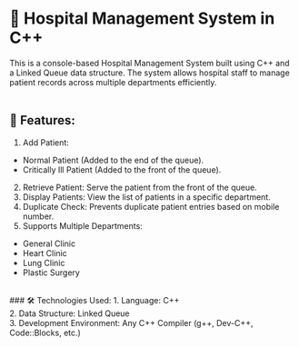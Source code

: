 # 🏥 Hospital Management System in C++ <br>
This is a console-based Hospital Management System built using C++ and a Linked Queue data structure. The system allows hospital staff to manage patient records across multiple departments efficiently. <br>
<br>
## 🚀 Features:
1. Add Patient:
  - Normal Patient (Added to the end of the queue).<br>
  - Critically Ill Patient (Added to the front of the queue).<br>
2. Retrieve Patient: Serve the patient from the front of the queue.<br>
3. Display Patients: View the list of patients in a specific department.<br>
4. Duplicate Check: Prevents duplicate patient entries based on mobile number.<br>
5. Supports Multiple Departments:
  - General Clinic <br>
  - Heart Clinic <br>
  - Lung Clinic <br>
  - Plastic Surgery <br>
  <br>
### 🛠️ Technologies Used:
1. Language: C++ <br>
2. Data Structure: Linked Queue <br>
3. Development Environment: Any C++ Compiler (g++, Dev-C++, Code::Blocks, etc.)
